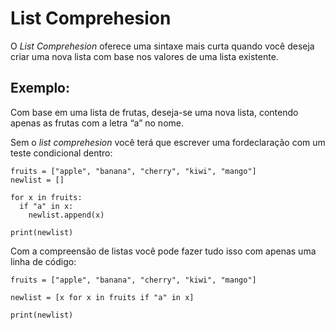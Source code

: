 # List Comprehesion

O _List Comprehesion_ oferece uma sintaxe mais curta quando você deseja criar uma nova lista com base nos valores de uma lista existente.

## Exemplo:

Com base em uma lista de frutas, deseja-se uma nova lista, contendo apenas as frutas com a letra “a” no nome.

Sem o _list comprehesion_ você terá que escrever uma fordeclaração com um teste condicional dentro:

```
fruits = ["apple", "banana", "cherry", "kiwi", "mango"]
newlist = []

for x in fruits:
  if "a" in x:
    newlist.append(x)

print(newlist)
```

Com a compreensão de listas você pode fazer tudo isso com apenas uma linha de código:

```
fruits = ["apple", "banana", "cherry", "kiwi", "mango"]

newlist = [x for x in fruits if "a" in x]

print(newlist)
```